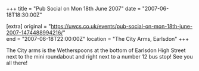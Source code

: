 +++
title = "Pub Social on Mon 18th June 2007"
date = "2007-06-18T18:30:00Z"

[extra]
original = "https://uwcs.co.uk/events/pub-social-on-mon-18th-june-2007-1474488994216/"    
end = "2007-06-18T22:00:00Z"
location = "The City Arms, Earlsdon"
+++

The City arms is the Wetherspoons at the bottom of Earlsdon High Street next to the mini roundabout and right next to a number 12 bus stop\! See you all there\!

